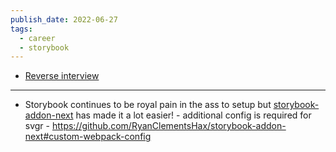 ```yaml
---
publish_date: 2022-06-27
tags:
  - career
  - storybook
---
```

- [Reverse interview](https://github.com/readme/guides/technical-interviews)

---
- Storybook continues to be royal pain in the ass to setup but  [storybook-addon-next](https://storybook.js.org/addons/storybook-addon-next#nextconfigjs) has made it a lot easier!
		- additional config is required for svgr - https://github.com/RyanClementsHax/storybook-addon-next#custom-webpack-config
